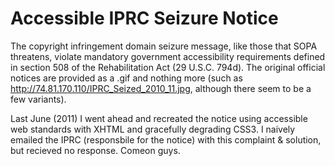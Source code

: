 Accessible IPRC Seizure Notice
==============================

The copyright infringement domain seizure message, like those that SOPA threatens, violate mandatory government accessibility requirements defined in section 508 of the Rehabilitation Act (29 U.S.C. 794d). The original official notices are provided as a .gif and nothing more (such as <http://74.81.170.110/IPRC_Seized_2010_11.jpg>, although there seem to be a few variants). 

Last June (2011) I went ahead and recreated the notice using accessible web standards with XHTML and gracefully degrading CSS3. I naively emailed the IPRC (responsbile for the notice) with this complaint & solution, but recieved no response. Comeon guys.
